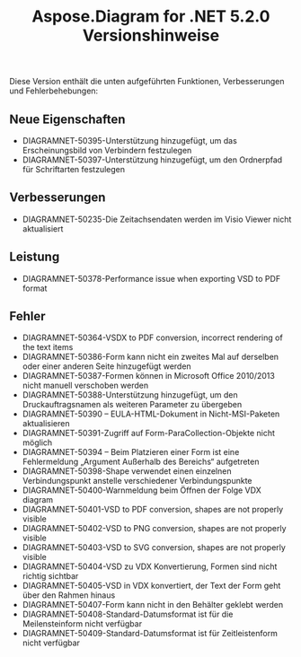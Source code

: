 ﻿---
title: Aspose.Diagram for .NET 5.2.0 Versionshinweise
type: docs
weight: 80
url: /de/net/aspose-diagram-for-net-5-2-0-release-notes/
---
Diese Version enthält die unten aufgeführten Funktionen, Verbesserungen und Fehlerbehebungen:
## **Neue Eigenschaften**
- DIAGRAMNET-50395-Unterstützung hinzugefügt, um das Erscheinungsbild von Verbindern festzulegen
- DIAGRAMNET-50397-Unterstützung hinzugefügt, um den Ordnerpfad für Schriftarten festzulegen
## **Verbesserungen**
- DIAGRAMNET-50235-Die Zeitachsendaten werden im Visio Viewer nicht aktualisiert
## **Leistung**
- DIAGRAMNET-50378-Performance issue when exporting VSD to PDF format
## **Fehler**
- DIAGRAMNET-50364-VSDX to PDF conversion, incorrect rendering of the text items
- DIAGRAMNET-50386-Form kann nicht ein zweites Mal auf derselben oder einer anderen Seite hinzugefügt werden
- DIAGRAMNET-50387-Formen können in Microsoft Office 2010/2013 nicht manuell verschoben werden
- DIAGRAMNET-50388-Unterstützung hinzugefügt, um den Druckauftragsnamen als weiteren Parameter zu übergeben
- DIAGRAMNET-50390 – EULA-HTML-Dokument in Nicht-MSI-Paketen aktualisieren
- DIAGRAMNET-50391-Zugriff auf Form-ParaCollection-Objekte nicht möglich
- DIAGRAMNET-50394 – Beim Platzieren einer Form ist eine Fehlermeldung „Argument Außerhalb des Bereichs“ aufgetreten
- DIAGRAMNET-50398-Shape verwendet einen einzelnen Verbindungspunkt anstelle verschiedener Verbindungspunkte
- DIAGRAMNET-50400-Warnmeldung beim Öffnen der Folge VDX diagram
- DIAGRAMNET-50401-VSD to PDF conversion, shapes are not properly visible
- DIAGRAMNET-50402-VSD to PNG conversion, shapes are not properly visible
- DIAGRAMNET-50403-VSD to SVG conversion, shapes are not properly visible
- DIAGRAMNET-50404-VSD zu VDX Konvertierung, Formen sind nicht richtig sichtbar
- DIAGRAMNET-50405-VSD in VDX konvertiert, der Text der Form geht über den Rahmen hinaus
- DIAGRAMNET-50407-Form kann nicht in den Behälter geklebt werden
- DIAGRAMNET-50408-Standard-Datumsformat ist für die Meilensteinform nicht verfügbar
- DIAGRAMNET-50409-Standard-Datumsformat ist für Zeitleistenform nicht verfügbar
